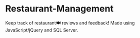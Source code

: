 # Restaurant-Management
Keep track of restaurant🍽 reviews and feedback!
Made using JavaScript/jQuery and SQL Server.
